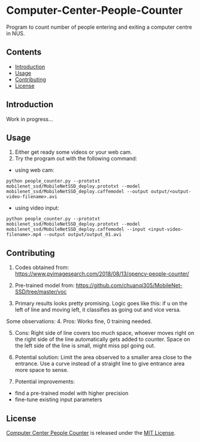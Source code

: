 # Computer-Center-People-Counter <!-- omit in toc -->
Program to count number of people entering and exiting a computer centre in NUS.

## Contents <!-- omit in toc -->
- [Introduction](#introduction)
- [Usage](#usage)
- [Contributing](#contributing)
- [License](#license)

## Introduction
Work in progress...

## Usage
1. Either get ready some videos or your web cam.
2. Try the program out with the following command:
- using web cam:
```shell
python people_counter.py --prototxt mobilenet_ssd/MobileNetSSD_deploy.prototxt --model mobilenet_ssd/MobileNetSSD_deploy.caffemodel --output output/<output-video-filename>.avi
```
- using video input:
 ```shell
python people_counter.py --prototxt mobilenet_ssd/MobileNetSSD_deploy.prototxt --model mobilenet_ssd/MobileNetSSD_deploy.caffemodel --input <input-video-filename>.mp4 --output output/output_01.avi
```

## Contributing
1. Codes obtained from: https://www.pyimagesearch.com/2018/08/13/opencv-people-counter/

2. Pre-trained model from: https://github.com/chuanqi305/MobileNet-SSD/tree/master/voc

3. Primary results looks pretty promising. Logic goes like this: if u on the left of line and moving left, it classifies as going out and vice versa.

Some observations:
4. Pros: Works fine, 0 training needed.

5. Cons: Right side of line covers too much space, whoever moves right on the right side of the line automatically gets added to counter. Space on the left side of the line is small, might miss ppl going out.

6. Potential solution: Limit the area observed to a smaller area close to the entrance. Use a curve instead of a straight line to give entrance area more space to sense.

7. Potential improvements: 
- find a pre-trained model with higher precision
- fine-tune existing input parameters

## License
[Computer Center People Counter](#Computer-Center-People-Counter) is released under the [MIT License](./LICENSE).
